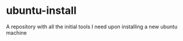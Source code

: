# ubuntu-install
A repository with all the initial tools I need upon installing a new ubuntu machine

